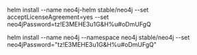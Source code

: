 helm install --name neo4j-helm stable/neo4j --set acceptLicenseAgreement=yes --set neo4jPassword=tz!E3MEHE3u1G&H%u#oDmUFgQ

helm install --name neo4j --namespace neo4j stable/neo4j --set neo4jPassword="tz!E3MEHE3u1G&H%u#oDmUFgQ"

